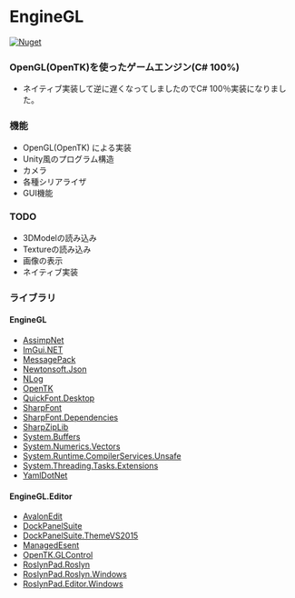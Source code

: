 # EngineGL
[![Nuget](https://img.shields.io/nuget/v/EngineGL.svg)](https://www.nuget.org/packages/EngineGL/)

### OpenGL(OpenTK)を使ったゲームエンジン(C# 100%)

- ネイティブ実装して逆に遅くなってしましたのでC# 100％実装になりました。

### 機能

- OpenGL(OpenTK) による実装
- Unity風のプログラム構造
- カメラ
- 各種シリアライザ
- GUI機能

### TODO

- 3DModelの読み込み
- Textureの読み込み
- 画像の表示
- ネイティブ実装

### ライブラリ

#### EngineGL
- [AssimpNet](https://bitbucket.org/Starnick/assimpnet)
- [ImGui.NET](https://github.com/mellinoe/imgui.net)
- [MessagePack](https://github.com/neuecc/MessagePack-CSharp/)
- [Newtonsoft.Json](https://www.newtonsoft.com/json)
- [NLog](https://nlog-project.org/)
- [OpenTK](https://github.com/opentk/opentk)
- [QuickFont.Desktop](https://github.com/opcon/QuickFont)
- [SharpFont](https://github.com/Robmaister/SharpFont)
- [SharpFont.Dependencies](https://github.com/Robmaister/SharpFont.Dependencies)
- [SharpZipLib](https://github.com/icsharpcode/SharpZipLib)
- [System.Buffers](https://dotnet.microsoft.com/)
- [System.Numerics.Vectors](https://dotnet.microsoft.com/)
- [System.Runtime.CompilerServices.Unsafe](https://dotnet.microsoft.com/)
- [System.Threading.Tasks.Extensions](https://dotnet.microsoft.com/)
- [YamlDotNet](https://github.com/aaubry/YamlDotNet)

#### EngineGL.Editor
- [AvalonEdit](http://avalonedit.net/)
- [DockPanelSuite](http://dockpanelsuite.com/)
- [DockPanelSuite.ThemeVS2015](http://dockpanelsuite.com/)
- [ManagedEsent](http://managedesent.codeplex.com/)
- [OpenTK.GLControl](https://github.com/opentk/opentk)
- [RoslynPad.Roslyn](https://github.com/aelij/RoslynPad)
- [RoslynPad.Roslyn.Windows](https://github.com/aelij/RoslynPad)
- [RoslynPad.Editor.Windows](https://github.com/aelij/RoslynPad)
